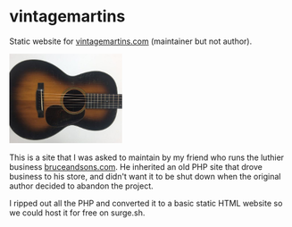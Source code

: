 # vintagemartins
Static website for <a href="https://vintagemartins.com/" target="_blank">vintagemartins.com</a> (maintainer but not author).

<img src="images/old-guitar.png" width="40%">

This is a site that I was asked to maintain by my friend who runs the luthier business <a href="https://bruceandsons.com/" target="_blank">bruceandsons.com</a>.
He inherited an old PHP site that drove business to his store, and didn't want it to be shut down when the original author decided to abandon the project.

I ripped out all the PHP and converted it to a basic static HTML website so we could host it for free on surge.sh.
